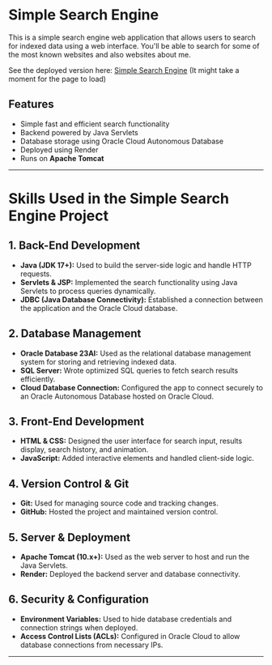 # Simple Search Engine  
This is a simple search engine web application that allows users to search for indexed data using a web interface. You'll be able to search for some of the most known websites and also websites about me. 

See the deployed version here: [Simple Search Engine](https://simple-search-engine.onrender.com/SimpleSearchEngine/) (It might take a moment for the page to load)  

## Features  
- Simple fast and efficient search functionality  
- Backend powered by Java Servlets  
- Database storage using Oracle Cloud Autonomous Database  
- Deployed using Render
- Runs on **Apache Tomcat**  

---

# Skills Used in the Simple Search Engine Project  

## 1. **Back-End Development**  
- **Java (JDK 17+):** Used to build the server-side logic and handle HTTP requests.  
- **Servlets & JSP:** Implemented the search functionality using Java Servlets to process queries dynamically.  
- **JDBC (Java Database Connectivity):** Established a connection between the application and the Oracle Cloud database.  

## 2. **Database Management**  
- **Oracle Database 23AI:** Used as the relational database management system for storing and retrieving indexed data.  
- **SQL Server:** Wrote optimized SQL queries to fetch search results efficiently.  
- **Cloud Database Connection:** Configured the app to connect securely to an Oracle Autonomous Database hosted on Oracle Cloud.  

## 3. **Front-End Development**  
- **HTML & CSS:** Designed the user interface for search input, results display, search history, and animation.  
- **JavaScript:** Added interactive elements and handled client-side logic.  

## 4. **Version Control & Git**  
- **Git:** Used for managing source code and tracking changes.  
- **GitHub:** Hosted the project and maintained version control.  

## 5. **Server & Deployment**
- **Apache Tomcat (10.x+):** Used as the web server to host and run the Java Servlets. 
- **Render:** Deployed the backend server and database connectivity.

## 6. **Security & Configuration**  
- **Environment Variables:** Used to hide database credentials and connection strings when deployed.  
- **Access Control Lists (ACLs):** Configured in Oracle Cloud to allow database connections from necessary IPs.

---
